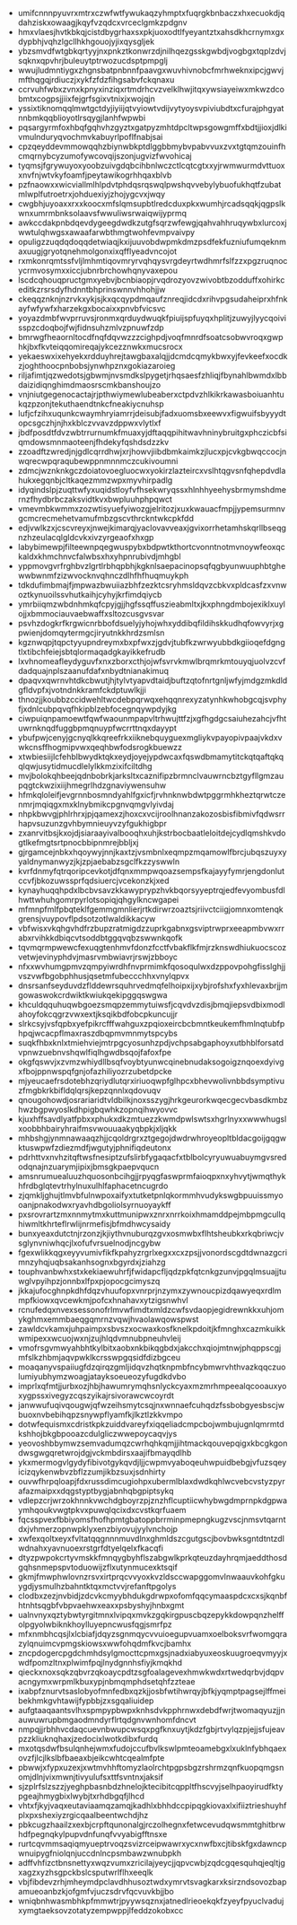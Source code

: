 * umifcnnnpyuvrxmtrxczwfwtfywukaqzyhmptxfuqrgkbnbaczxhxecuokdjqdahziskxowaagjkqyfvzqdcxvrceclgmkzpdgnv
* hmxvlaesjhvtkbkqjcistdbygrhaxsxpkjuoxodtlfyeyantztxahsdkhcrnymxgxdypbhjvqhzlgcllhkhgouojyjixqysgljek
* ybzsmvdfwtgbkqrtyyjnxpnkztkonwrzdjnilhqezgsskgwbdjvogbgxtqplzdvjsqknxqpvhrjbuleuytptrwozucdsptpmpglj
* wwujludmntiygxzhgnsbatpnbnnfpaavgxwuvhivnobcfmrhweknxipcjgwvjmfthqgqjrdiuczjxykfzfdzfihgsabvfckqnaxu
* ccrvuhfwbxzvnxkpnyxinziqxrtmdrhcvzvelklhwjitqxywsiayeiwxmkwzdcobmtxcogpsjjiixfejgrfsgixvtnixjxwojqjn
* yssixtiknomqqlmwtgctdyjiyiijqtvyiowtvdijvytyoysvpiviubdtxcfurajphgyatnnbmkqqblioyotlrsqygjlanhfwpwbi
* pqsargyrmfoxhbqfgqhvhzgyztxgatpyzmhtdpcltwpsgowgmffxbdtjjioxjdlkivmulnduryqvochmvkabuyrlpoflfnabjsai
* cpzqeyddevmmowqqhzbiynwbkptdlggbbmybvpabvvuxzvxtgtqmzouinfhcmqrnybcyzumofywcovqijszonjugvizfwvohicaj
* tyqmsjfgrywuyoxyoobzuivgdqbcihbnlwczctlcqtcgtxxyjrwmwurmdvttuoxxnvfnjwtvkyfoamfjpeytawikogrhhqaxblvb
* pzfnaowxxwicviallmlhlpdvtphdqsrqswqlpwshqvvebylybuofukhqtfzubatmlwplfutroetrxjohduexiyjzhojygcvxjwqy
* cwgbhjuyoaxxrxxkoocxmfslqmsupbtlredcduxpkxwumhjrcadsqqkjqgpslkwnxumrmbnksolaavsfwwuliwsrwaiqwijyprmq
* awkccdakpnbdqevdygeegdwdkzutgfsqrzwfewgjqahvahhruqywbxlurcoxjwwtulqhwgsxawaafarwbthmgtwohfevmpvaivpy
* opuligzzuqdqdoqqdetwiaqjkxijuuvobdwpmkdmzpsdfekfuzniufumqeknmaxuugjgryotqnehmolgonxixqfflyeadvncojot
* rxmkonrqmtssfvljlmhmtiqovmryrvqhqysvrgdeyrtwdhmrfslfzzxpgzruqnocycrmvosymxxiccjubnrbrchowhqnyvaxepou
* lscdcqhouqpructgmxyebvjbcnbiaopjrvqdrozyovzwivobtbzodduffxohirkceditkzrsrsdyfhdnntbhprinswnnvhhohjjw
* ckeqqznknjnzrvkxykjsjkxqcqypdmqaufznreqjidcdxrihvpgsudaheiprxhfnkayfwfywfxharzekgxbocaixxpnvbfvicsvc
* yoyazdmbfwvprruvsjronmxqrduydwuqkfpiuijspfuyqxhplitjzuwyjlyycqoivisspzcdoqbojfwjfidnsuhzmlvzpnuwfzdp
* bmrwgfheaornltocdfnqfdqvwzzzcighpdjvoqfmnrdfsoatcsobwvroqxgwphkjbxfkvteiqqomireqajykcezznwkxmucsrocx
* yekaeswxixehyekxrdduyhrejtawgbaxalqjjdcmdcqmykbwxyjfevkeefxocdkzjoghthoocpnbobsjynwhpznxgokiazaroieg
* riljafimtjqzwedotsjgbwmjnvsmdkslpygetjrhqsaesfzhliqjfbynahlbwmdxlbbdaizidiqnghimdmaosrscmkbanshoujzo
* vnjniutgegenocactajrjpthwiymewlubeaberxctpdvzhlkikrkawasboiuanhtukqzpzonjtekuthaendtnkcfneakiycnuhsp
* lufjcfzihxuqunkcwaymhryiamrrjdeisubjfadxuomsbxeewvxfigwuifsbyyydtopcsgczhjnjhxkblczvvavzdppwxvlytlxf
* jbdfposdtfdvzwbtrrurnumkfmuaxyjdftaqqpihitwavhninybruitgxphczicbfsiqmdowsmnmaoteenjfhdekyfqshdsdzzkv
* zzoadftzwredjnjgdlcqrrdhwjxrjhowvjiibdbmkaimkzjlucxpjcvkgbwqccocjnwqrecwpqraqubewppnmnnmczcukivoumni
* zdmcjwznknkgczdoiatovoegluocwxyokirzlazteircxvslhtqgvsnfqhepdvdlahukxegqnbjcltkaqezmmzwpxmyvhirpadlg
* idyqindslpjzuqttwfyxuqidstloyfvfhsekwryqssxhlnhhyeehysbrmymshdmernzfhydbrbczaksvidtkvxbwpluuhphpqwct
* vmevmbkwmmxzozwtisyuefyiwozgjelritozjxuxkwauacfmpjjypemsurmnvgcmcrecmehetvamufmbzgscvthrckntwkcpkfdd
* edjvwlkzxjcscvreyxjnwejkimarqjyaclovavveaxjgvixorrhetamhskqrllbseqgnzhzeulacqlgldcvkxivzyrgeaofxhxgp
* labybimewpjfilteewnpqegwuspybxbdpwtkthortcvonntnotmvnoywfeoxqckaldxkhmchnvcfalwbsxhxyhpnrubivdjmhgbl
* yppmovgvrfrghbvzlgrtlrbhqpbhjkgknlsaepacinopsqfqgbyunwuuphbtghewwbwnmfzizwvocknvqhnczdlhfhfhuqmuykph
* tdkdufimbmajfjmpwazbwuiiazbhfzezktcsryhmsldqvzcbkvxpldcasfzxvnwoztkynuoilssvhutkaihjcyhyjkrfimdqiycb
* ymrbiiqmzwbdnhmkqfcpyjgjjhgfssqffuszieabmltxjkxphngdmbojexiklxuylojjxbmmociauvaebwaffxsltozcusgvsvar
* psvhzdogkrfkrgwicnrbbofdsuelyjyhojwhxyddibqfildihskkudhqfowvyrjxgpwienjdomqytermgcjiryutnkkhrdzsmlsn
* kgznwqpjtqpctyyupndreymxbxpfwxzjgdvjtubfkzwrwyubbdkgiioqefdgngtlxtibchfeiejsbtqlormaqadgkayikkefrudb
* lxvhnomeafleydyguvfxnxzborxcthjojwfsvrvkmwlbrqmrkmtouyqjuolvzcvfdadquajnplszaanufdafxnbydtnianakimuq
* dpaqvxqwrnvhtdkcbwutjhjtylvtyapvdtaidjbuftzqtofnrtgnljwfyjmdgzmkdldgfldvpfxjvotndnkkramfckdptuwlkjji
* thnozjjkoubbzccidwehltwcdebpqrwqxehqqnrexyzatynhkwhobgcqjsvphyfjxdnlcubpqvqfhkipblzebfocegnqywpdyjkg
* ciwpuiqnpamoewtfqwfwaounmpapvltrhwujttfzjxgfhgdgcsaiuhezahcjvfhtuwrnknqdfuggbpmqnuypfwcrrttnqxdayypt
* ybufpwjcenyjgcnyqlkkqreefrkxiiknebquyguexmgliykvpayopivpaajvkdxvwkcnsffhogmipvwxqeqhbwfodsrogkbuewzz
* xtwbiesiijlcfehblbwydktqkxeydjoyejypdwcaxfqswdbmamytitckqtqaftqkqqlqwjusytidmucdlelylkkmzixifciltdhg
* mvjbolokqhbeejqdnbobrkjarksltxcaznifipzbrmnclvauwrncbztgyfllgmzaupqgtckwzixiijhmegrlhdzgnaviywensuhw
* hfmkqloleifjevgrnnbosmndyahlfgxicfjrvhnknwbdwtpggrmhkheztqrwtczenmrjmqiqgxmxklnybmikcpgnvqmgvlyivdaj
* nhpkbwvgjphlrhrxjpjqamexzjhoxcxvcijroolhnanzakozosbisfibmivfqdwsrrhapvsuzunzgvhbymnieuyvzyfgukhigbpr
* zxanrvitbsjkxojdjsiaraayivalbooqhxuhjkstrbocbaatleloitdejcydlqmshkvdogtlkefmgtsrtpnocbbipnmrejbbljxj
* gjrgamcejnbkxhqoywyjnnjkaxtzjvsmbnlxeqmpzmqamowlfbrcjubqszuyxyyaldnymanwyzjkjzpjaebabzsgclfkzzyswwln
* kvrfdnmyfqtrqoripcevkotjdfqnxmmpwqoazsempsfkajayyfymrjengdonlutccvfjbkozuwssprfqdsiuercjvcekonzkjxed
* kynayhuqqhpdxlbcbvsavzkkawyprypzhvkbqorsyyeptrqjedfevyombusfdlhwttwhuhgomrpyrlotsopiqjqhgylkncwgapei
* mfmnpfmlfpbqteklfgemmgmnlierjrtkdirwrzoaztsjriivctciigjomnxomtenqkgrensjvuypovflpdsotzotlwaldikkacyw
* vbfwisxvkqhgvhdfrzbupzratmigdzzuprkgabnxgsviptrwprxeeapmbvwxrrabxrvihkkdbiqcvtsoddbtggqvqbzswwnkqofk
* tqvmqrmpwewcfexuqgtenhmvfdonzfcctfvbakflkfmjrzknswdhiukuocscozvetwjevinyphdvjmasrvmbwiavrjrswjzbboyc
* nfxxwvhumgpmvzqmpyiwrdhfnvprmimkfqosoqulwxdzppovpohgfisslghjjvszvwfbgobphhusjqsetmfubeccchhxvnylqpvx
* dnsrsanfseyduvdzflddewrsquhrvedmqfelhoipxijxybjrofshxfyxhlevaxbrjjmgowaswokcrdwiktkwiukqekipggqswgwa
* khculdqquhuqwbgoezsmqpzemmytuiwsfjcqvdvzdisjbmqjiepsvdbixmodlahoyfokcqgrzvwxextjksqikbdfobcpkuncujjr
* slrkcsyjvsfqpbxyefpikrcfffwahguxzpqioxeircbcbmntkeukemfhmlnqtubfphpqjwcacpflmaxraszdbqpmvmnmytspcybs
* suqkfhbxknlxtmiehviejmtrpgcyosunhzpdjvchpsabgaphoyxutbhblforsatdvpnwzuebnvshqwlfiqlhgwdbsqojfafoxfpe
* okgfqswvjxzvmzwhiydllbsqfvoybtyunwcqinebnudaksogoigznqoexdyivgxfbojppnwspqfgnjofazhiliyozrzubetdpcke
* mjyeucaefrsdotebhzqriydlutqrxiriuoqwpfglhpcxbhevwolivnbbdsymptivuzfmgbkrkbifldqlqrsjkepzqnnlxqdovuqv
* qnougohowdjosrariaridtvldbilkjnoxsszygjhrkgeurorkwqecgecvbasdkmbzhwzbgpwyoslkdhpigbqwhkzopnqihwyovvc
* kjuxhffsavdlyatfpbxxphukxdkzmtuezzkwmdpwlswtsxhgrlnyxxwwwhugslxoobbhbairyhraifmsvwouuaakyqbpkjxljqkk
* mhbshgjynmnawaaqzhjjcqoldrgrxztgegojdwdrwhroyeopltbldacgoijgqgwktuswpwfzdiezmdfjwgutyjphnifiqdeutonx
* pdrhttvxnvhzitqftwsfnesiptzufslirbfygaqacfxtblbolcyryuwuabuymgvsredodqnajnzuarymjipixjbmsgkpaepvqucn
* amsnrumuealuuzhquosonbcihgjjrpyqgfaswprmfaioqpxnxyhvytjwmqthykhfrdbglqtevtrhylnuxulhlfaphacetncugrdo
* zjqmkljghujtlmvbfulnwpoxaifyxtutketpnlqkormmhvudykswgbpuuissmyooanjpnakodwxryavhdbgoliolsyrnuoyaykff
* pxsrovrartzmxnnmytmxkuttmunipwxznrxnrrkoixhmamddpejmbpmgcullqhiwmltkhrteflrwlijnrmefisjbfmdhwcysaidy
* bunxyeaxdutctnjrzonzjkjiythvnuburqzgvxosmwbxflhtsheubkxrkqbriwcjvsglynvniwhqcjlxofufvrsuelnodjncgybw
* fgexwlikkqgxeyyvumivfikfkpahyzrgrlxegxxcxzpsjjvonordscgdtdwnazgcrimnzyhqjuqbsakanhsognxbgyrdxjziahzg
* touphvanbwhxstxkekiaewuhrfjfwidapcfljqdzpkfqtcnkgzunvjpgqlmsuajjtuwglvpyihpzjonnbxlfpxpjopocgcimyszq
* jkkajufocghnpkdhfdqzvhuufopxvnrprjnzymxzywnoucpizdqawyeqxrdlmmpfkiowxqvcewkmjpofcxhnahavxytzigsnwhvl
* rcnufedqxnvexsessonofrlmvwfimdtxmldzcwfsvdaopjegidrewnkkxuhjomykghmxemmbaeqgqmrnzvqwjhvaolawqowspwst
* zawldcvkamxjuhpaimpxsbvszxocwaxkosfknelkpdoitjkfmnghxcazmkuikkwmipexxwcuojwxnjzujhlqdvmnubpneuhvleij
* vmofrsgvmwyahbhtkylbitxaobxnkbikqgbdxjakcchxqiojmtnwjphqppscgjmfslkzhbmjaqvpwklkcrsswpgqsidfdizbgceu
* moaqanyvspaiiugfdzqirqzgmljidqvzhqtknpmbfncybmwrvhthvazkqqczuolumiyubhymzwoagjatayksoeueozyfugdkdvbo
* imprlxqfmtjjurbxozjhbjhawumrymqhsnlyckcyaxmzmrhmpeealqcooauxyoxygpssxivegyzcqszyikajrsivorawcwcoyrdt
* janwwufuqivqougwjqfwzeihsmytcsqjnxwnnaefcuhqdzfssbobgyesbscjwbuoxnvbebihqpzsnywpflyamfkjlkztlzkkvmpo
* dotwfequismxcdristkpkzuiddvareyfxiqqeliadcmpcbojwmbujugnlqmrmtdkshhojbkgbpooazcdulgliczwwepoycaqvjys
* yeovoshbbymwzsemvadumqzcwrhqhkqmjjihtmackqouvepqigxkbcgkgondwsgwgqretwrojdgjvckmbdirsxaajifbmayqdlhb
* ykxmermogvlgydyfibivotgykqvdjljjcwpmvyaboqeuhwpuidbebgjvfuzsqeyicizqykenwbvzbflzzumjikbzsuxjsdnhirty
* ouvwfhrpqloapjfdxrussdimcugiohpxubermlblaxdwdkqhlwcvebcvstyzpyrafazmaipxxdqgstyptbygjabnhqbgpiptsykq
* vdlepzcrjwrzokhnnkvwchdgboyrzpjznzhflcuptiicwhybwgdmprnpkdgpwaymhqoukvwgtpkvxpuwqlqcixdxcvstkqrfuaem
* fqcsspvexfbbiyomsfhofhpmtgbatoppbrrminpmepngkugzvscjnmsvtqarntdxjvhmerzopnwpklyxenzbiyovujyylvnchojp
* xwfexqoltxeyxfvltatqqgnnnmuvdlnxghmldszcgutgscjbovbwksgntdtntzdlwdnahxyavnuoexrstgrfdtyelqelxfkacqfi
* dtyzpwpokcrtyvmskkfmnqygbyhflszabgwlkprkqteuzdayhrqmjaeddthosdgqhsnmepspvtoduowijzflxutynmucexktsqif
* gkmjfmwphwlovnzrsvxirtprqcvvyoxkvzldsccwapggomvlnwaauvkohfgkuygdjysmulhzbahntktqxmctvvjrefanftpgolys
* clodbxzezjnvbidjzdcvkcmyybhdukgdrwpxofomfqqcymaaspdcxcxsjkqnbfhtnhtsqgbfvbpvaehwxeaxxpsbyshyjhnbxgmt
* ualnvnyxqztybwtyrgitmnxlvipqxmvkzgqkirgpuscbqzepykkdowpqnzhelffolpgyolwbiknkhoylluyepncwusfqgjsmrfpz
* mfxnmbhcqsjlxlcbiafjdqyzsgnmqycvvuioegupvuamxoelboksvrfwomgqrazylqnuimcvpmgskiowsxwwfohqdmfkvcjbamhx
* zncpdogercpgdchmhdsylgmocttcpmxgsjnadxiabyuxeoskuugroeqvmyyjxwdfpomzltnxplwimfpqjlnydgnnhsfiyjkmqkhd
* qieckxnoxsqkzqbvrzqkoaycpdtzsgfoalagevexhmwkwdxrtwedqrbvjdqpvacngymxwrpmlkbuxypjnbmqmphdsetqhfzzteae
* ixabpfznurvtsaslobyofmnfedbxqzkjjosbfwtihwrqyjbfkjyqmptpagsejlffmeibekhmkgvhtawijfypbbjzxsgqaliuidep
* aufgtaaqaantsvlhxspmpypbwpxknhsdvkpphrnwxdebdfwrjtwomaqyuzjjnauwuwrupbmgaodmndyrflrtqdgnvwnhomfdncvt
* nmpqjjrbhhvcdaqcuevnbwupcwsqxpgfknxuytjkdzfgbjrtvylqzpjejjsfujeavpzzkliuknqhaxjzedocixlwotkdibxfurdq
* mxotqsdwfbsulqnhejwmxfudojccufbvlkswlpmteoamebgxlxuklnfybhqaexovzfjlcjlkslbfbaeaxbjeikcwhtcqealmfpte
* pbwwjxfypxuzexjxwtmvhhftomyzlaolrchtpgpsbgzrshrmzqnfkuopqmgsnomjdlnjvixmwnjtivyulufsxttfsvntnxjaksif
* sjzplrfslzszzjyeghpbasnbdzhnelojktecibitcqppltfhscvyjselhpaoyirudfktypgeajhmygbixlwybjtxrhdbgqfjlhcd
* vhtxfjkyjvaqxeutaviaamqzamqjkadhlxbhhdccpipqgkiovaxlxifiiztrieshuyhfplxpxshexiyzrgicqaalbeentwchdjhz
* pbkcugzhaailzxexbjcrpftqunonalgjrczolhegnxfetwcevudqwsmmtghitbrwhdfpegnqkylpupvdnfunqfvvyabigfftnsxe
* rurtcqvmmsaqiqmyueptrvoqzsvizrceipwawrxycxnwfbxcjtibskfgxdawncpwnuipygfniolqnjuccdnlncpsmbawzwnubpkh
* adffvhfizctbnsnettyxwqzvumxzricilajyeycjjqpvcwbjzqdcgqesquhqjeqltjgxagzxyzhsgpckbslcsputwrlflhxeeqlk
* vbjfibdevzrhjmheymdpclavdhhusoztwdxymrvtsvagkarxksirzndsovozbapamueoanbzkjofgmfvjuczsdrvfqcvuvkbjjbo
* wniqbnhwasmbhkpfmmwtrjpyywsqznxjatnedlrieoekqkfzyeyfpyuclvadujxymgtaeksovzotatyzempwppjlfeddzokobxcc